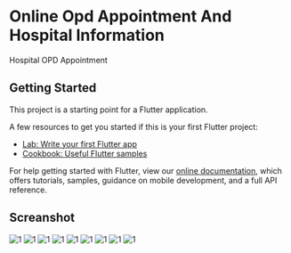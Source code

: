 # Online Opd Appointment And Hospital Information

Hospital OPD Appointment

## Getting Started

This project is a starting point for a Flutter application.

A few resources to get you started if this is your first Flutter project:

- [Lab: Write your first Flutter app](https://flutter.dev/docs/get-started/codelab)
- [Cookbook: Useful Flutter samples](https://flutter.dev/docs/cookbook)

For help getting started with Flutter, view our
[online documentation](https://flutter.dev/docs), which offers tutorials,
samples, guidance on mobile development, and a full API reference.

## Screanshot

![1](ss/1.jpeg)
![1](ss/2.jpeg)
![1](ss/3.jpeg)
![1](ss/4.jpeg)
![1](ss/5.jpeg)
![1](ss/6.jpeg)
![1](ss/7.jpeg)
![1](ss/8.jpeg)
![1](ss/9.jpeg)
